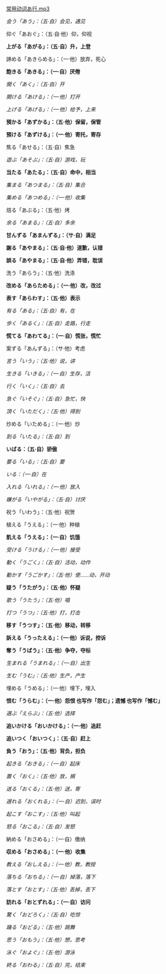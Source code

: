 [常用动词あ行.mp3](resources/63EA3E61D9EA9777B64C75CFC496661D.mp3)

*会う「あう」：（五·自）会见，遇见*

仰ぐ「あおぐ」：（五·自·他）仰，仰视

**上がる「あがる」：（五·自）升，上登**

諦める「あきらめる」：（一·他）放弃，死心

**飽きる「あきる」：（一·自）厌倦**

*開く「あく」：（五·自）开*

*開ける「あける」：（一·他）打开*

*上げる「あげる」：（一·他）给予，上来*

**預かる「あずかる」：（五·他）保留，保管**

**預ける「あずける」：（一·他）寄托，寄存**

焦る「あせる」：（五·自）焦急

*遊ぶ「あそぶ」：（五·自）游戏，玩*

**当たる「あたる」：（五·自）命中，相当**

*集まる「あつまる」：（五·自）集合*

*集める「あつめる」：（一·他）收集*

焙る「あぶる」：（五·他）烤

*余る「あまる」：（五·自）多余*

**甘んずる「あまんずる」：（サ·自）满足**

**謝る「あやまる」：（五·自·他）道歉，认错**

**誤る「あやまる」：（五·自·他）弄错，耽误**

洗う「あらう」：（五·他）洗涤

**改める「あらためる」：（一·他）改，改过**

**表す「あらわす」：（五·他）表示**

*有る「ある」：（五·自）有，在*

*歩く「あるく」：（五·自）走路，行走*

**慌てる「あわてる」：（一·自）慌张，慌忙**

案ずる「あんずる」：（サ·他）考虑

*言う「いう」：（五·他）说，讲*

*生きる「いきる」：（一·自）生存，活*

*行く「いく」：（五·自）去*

*急ぐ「いそぐ」：（五·自）急忙，快*

*頂く「いただく」：（五·他）得到*

炒める「いためる」：（一·他）炒

*到る「いたる」：（五·自）到*

**いばる：（五·自）骄傲**

*要る「いる」：（五·自）要*

*いる：（一·自）在*

*入れる「いれる」：（一·他）放入*

*嫌がる「いやがる」：（五·自）讨厌*

祝う「いわう」：（五·他）祝贺

植える「うえる」：（一·他）种植

**飢える「うえる」：（一·自）饥饿**

*受ける「うける」：（一·他）接受*

*動く「うごく」：（五·自）活动，动作*

*動かす「うごかす」：（五·他）使……动，开动*

**疑う「うたがう」：（五·他）怀疑**

*歌う「うたう」：（五·他）唱*

*打つ「うつ」：（五·他）打，打击*

**移す「うつす」：（五·他）移动，转移**

**訴える「うったえる」：（一·他）诉说，控诉**

**奪う「うばう」：（五·他）争夺，夺标**

*生まれる「うまれる」：（一·自）出生*

*生む「うむ」：（五·他）生产，产生*

埋める「うめる」：（一·他）埋下，埋入

**恨む「うらむ」：（一·他）怨恨 也写作「怨む」；遗憾 也写作「憾む」**

*選ぶ「えらぶ」：（五·他）选择*

**追いかける「おいかける」：（一·他）追赶**

**追いつく「おいつく」：（五·自）赶上**

**負う「おう」：（五·他）背负，担负**

*起きる「おきる」：（一·自）起床*

*置く「おく」：（五·他）放，搁*

*送る「おくる」：（五·他）送，寄*

*遅れる「おくれる」：（一·自）迟到，误时*

*起こす「おこす」：（五·他）叫起*

*怒る「おこる」：（五·自）发怒*

納める「おさめる」：（一·自）缴纳

**収める「おさめる」：（一·他）收集**

*教える「おしえる」：（一·他）教，教授*

*落ちる「おちる」：（一·自）掉落，落下*

*落とす「おとす」：（五·他）丢掉，丢下*

**訪れる「おとずれる」：（一·自）访问**

*驚く「おどろく」：（五·自）吃惊*

*踊る「おどる」：（五·他）跳舞*

*思う「おもう」：（五·他）想，思考*

*泳ぐ「およぐ」：（五·他）游泳*

*終る「おわる」：（五·自）完，结束*